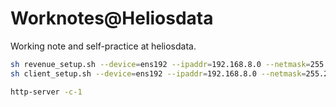 # Worknotes@Heliosdata
Working note and self-practice at heliosdata. <br />

```bash
sh revenue_setup.sh --device=ens192 --ipaddr=192.168.8.0 --netmask=255.255.255.0
sh client_setup.sh --device=ens192 --ipaddr=192.168.8.0 --netmask=255.255.255.0
```

```bash
http-server -c-1
```
